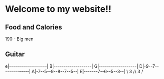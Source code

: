 # Welcome to my website!!

## Food and Calories
 190 - Big men

 ## Guitar 
e|-------------------|
B|-------------------|
G|-------------------|
D|-9--7--------------|
A|-7--5--9--8--7--5--|
E|-------7--6--5--3--|
    \   3   /\   3   /
